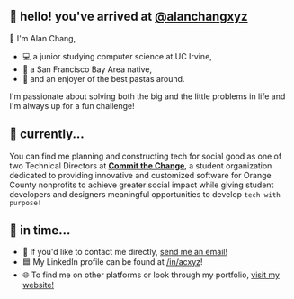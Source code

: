 ## 🍊 hello! you've arrived at [@alanchangxyz](https://github.com/alanchangxyz)

👋 I'm Alan Chang,
- 💻 a junior studying computer science at UC Irvine,
- 🌉 a San Francisco Bay Area native,
- 🍝 and an enjoyer of the best pastas around.

I'm passionate about solving both the big and the little problems in life and I'm always up for a fun challenge! 

## 🚀 currently...

You can find me planning and constructing tech for social good as one of two Technical Directors at **[Commit the Change](https://github.com/ctc-uci)**, 
a student organization dedicated to providing innovative and customized software for Orange County nonprofits to achieve greater social impact while giving student developers and designers meaningful opportunities to develop `tech with purpose!`

## 💭 in time...

- 📧 If you'd like to contact me directly, [send me an email!](mailto:alanc16@uci.edu)
- 🟦 My LinkedIn profile can be found at [/in/acxyz](https://linkedin.com/in/acxyz/)!
- 🌐 To find me on other platforms or look through my portfolio, [visit my website!](https://alanchang.xyz)
